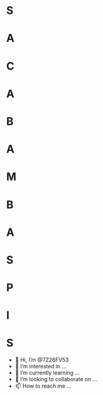 # S
# A
# C
# A
# B
# A
# M
# B
# A
# S
# P
# I
# S

- 👋 Hi, I’m @7Z26FV53
- 👀 I’m interested in ...
- 🌱 I’m currently learning ...
- 💞️ I’m looking to collaborate on ...
- 📫 How to reach me ...

<!---
7Z26FV53/7Z26FV53 is a ✨ special ✨ repository because its `README.md` (this file) appears on your GitHub profile.
You can click the Preview link to take a look at your changes.
--->
